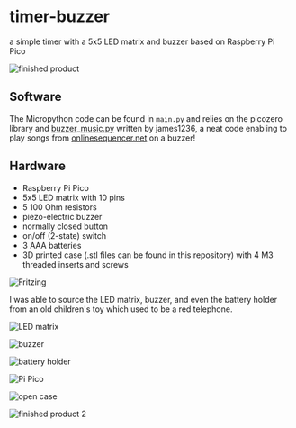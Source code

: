 # timer-buzzer
a simple timer with a 5x5 LED matrix and buzzer based on Raspberry Pi Pico

![finished product](pictures/IMG_20240523_014938.jpg)

## Software
The Micropython code can be found in `main.py` and relies on the picozero library and [buzzer_music.py](https://github.com/james1236/buzzer_music) written by james1236, a neat code enabling to play songs from [onlinesequencer.net](https://onlinesequencer.net) on a buzzer!

## Hardware
* Raspberry Pi Pico
* 5x5 LED matrix with 10 pins
* 5 100 Ohm resistors
* piezo-electric buzzer
* normally closed button
* on/off (2-state) switch
* 3 AAA batteries
* 3D printed case (.stl files can be found in this repository) with 4 M3 threaded inserts and screws

![Fritzing](pictures/Timer_Buzzer_Fritzing.png)

I was able to source the LED matrix, buzzer, and even the battery holder from an old children's toy which used to be a red telephone.

![LED matrix](pictures/IMG_20240522_221432.jpg)

![buzzer](pictures/IMG_20240522_221003.jpg)

![battery holder](pictures/IMG_20240522_233308.jpg)

![Pi Pico](pictures/IMG_20240521_194359.jpg)

![open case](pictures/IMG_20240522_232655.jpg)

![finished product 2](pictures/IMG_20240523_014922.jpg)
